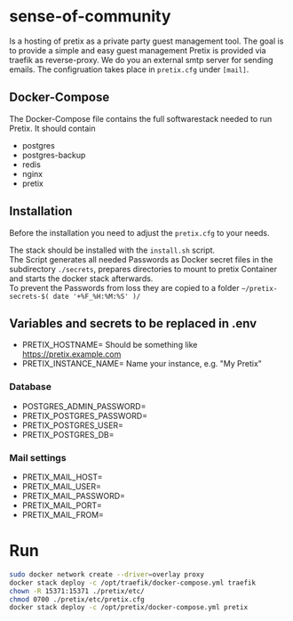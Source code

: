 # sense-of-community
Is a hosting of pretix as a private party guest management tool. The goal is to provide a simple and easy  guest management
Pretix is provided via traefik as reverse-proxy. 
We do you an external smtp server for sending emails. The configruation takes place in `pretix.cfg` under `[mail]`.
## Docker-Compose
The Docker-Compose file contains the full softwarestack needed to run Pretix. It should contain
- postgres
- postgres-backup
- redis
- nginx
- pretix

## Installation
Before the installation you need to adjust the `pretix.cfg` to your needs.

The stack should be installed with the `install.sh` script.</br>
The Script generates all needed Passwords as Docker secret files in the subdirectory `./secrets`, prepares directories to mount to pretix Container and starts the docker stack afterwards.</br>
To prevent the Passwords from loss they are copied to a folder `~/pretix-secrets-$( date '+%F_%H:%M:%S' )/`

## Variables and secrets to be replaced in .env
- PRETIX_HOSTNAME= Should be something like https://pretix.example.com
- PRETIX_INSTANCE_NAME= Name your instance, e.g. "My Pretix"
### Database
- POSTGRES_ADMIN_PASSWORD=
- PRETIX_POSTGRES_PASSWORD=
- PRETIX_POSTGRES_USER=
- PRETIX_POSTGRES_DB=

### Mail settings
- PRETIX_MAIL_HOST=
- PRETIX_MAIL_USER=
- PRETIX_MAIL_PASSWORD=
- PRETIX_MAIL_PORT=
- PRETIX_MAIL_FROM=

# Run
```bash
sudo docker network create --driver=overlay proxy
docker stack deploy -c /opt/traefik/docker-compose.yml traefik
chown -R 15371:15371 ./pretix/etc/
chmod 0700 ./pretix/etc/pretix.cfg
docker stack deploy -c /opt/pretix/docker-compose.yml pretix
```